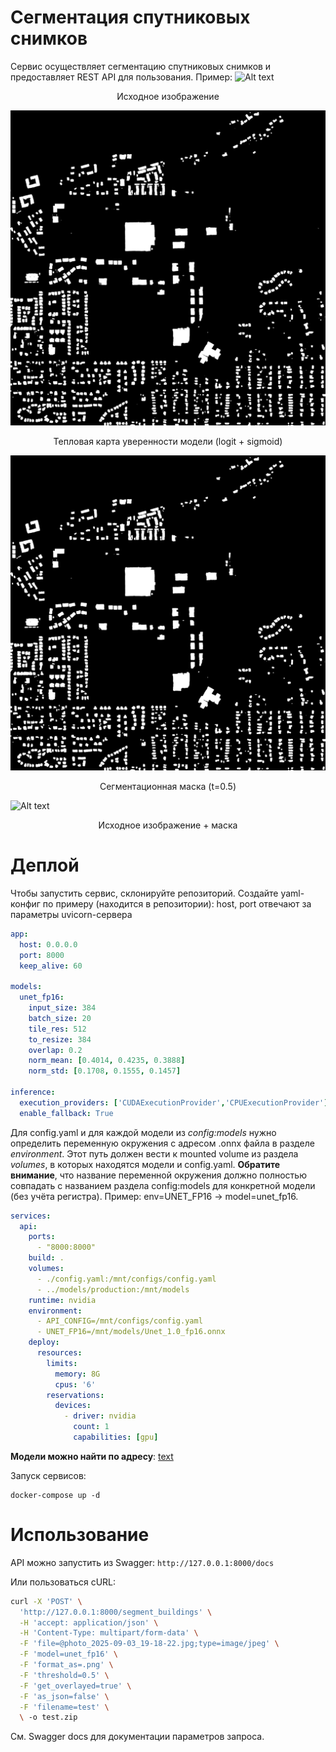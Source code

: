 # Cегментация спутниковых снимков

Сервис осуществляет сегментацию спутниковых снимков и предоставляет REST API
для пользования.
Пример:
![Alt text](contents/example_src.png)
<p align="center"> Исходное изображение </p>

![Alt text](contents/example_heatmap.png)
<p align="center"> Тепловая карта уверенности модели (logit + sigmoid) </p>

![Alt text](contents/example_mask.png)
<p align="center"> Сегментационная маска (t=0.5) </p>

![Alt text](contents/example_overlayed.png)
<p align="center"> Исходное изображение + маска </p>

# Деплой

Чтобы запустить сервис, склонируйте репозиторий.
Cоздайте yaml-конфиг по примеру (находится в репозитории):
host, port отвечают за параметры uvicorn-сервера
```yaml
app:
  host: 0.0.0.0
  port: 8000
  keep_alive: 60

models:
  unet_fp16:
    input_size: 384
    batch_size: 20
    tile_res: 512
    to_resize: 384
    overlap: 0.2
    norm_mean: [0.4014, 0.4235, 0.3888]
    norm_std: [0.1708, 0.1555, 0.1457]

inference:
  execution_providers: ['CUDAExecutionProvider','CPUExecutionProvider']
  enable_fallback: True
```

Для config.yaml и для каждой модели из *config:models* нужно определить переменную окружения с адресом .onnx файла в разделе *environment*. Этот путь должен вести к mounted volume из раздела *volumes*, в которых находятся модели и config.yaml.
**Обратите внимание**, что название переменной окружения должно полностью совпадать с названием раздела config:models для конкретной модели (без учёта регистра). Пример: env=UNET_FP16 -> model=unet_fp16.

```yaml
services:
  api:
    ports:
      - "8000:8000"
    build: .
    volumes:
      - ./config.yaml:/mnt/configs/config.yaml
      - ../models/production:/mnt/models
    runtime: nvidia
    environment:
      - API_CONFIG=/mnt/configs/config.yaml
      - UNET_FP16=/mnt/models/Unet_1.0_fp16.onnx
    deploy:
      resources:
        limits:
          memory: 8G
          cpus: '6'
        reservations:
          devices:
            - driver: nvidia
              count: 1
              capabilities: [gpu]
```

**Модели можно найти по адресу**: [text](https://drive.google.com/drive/folders/1WOoWfOzWk4i5dRhIm1OgfetGBQxVKbog?usp=sharing)

Запуск сервисов:
```
docker-compose up -d
```

# Использование
API можно запустить из Swagger: ``` http://127.0.0.1:8000/docs ```

Или пользоваться  cURL:
```bash
curl -X 'POST' \
  'http://127.0.0.1:8000/segment_buildings' \
  -H 'accept: application/json' \
  -H 'Content-Type: multipart/form-data' \
  -F 'file=@photo_2025-09-03_19-18-22.jpg;type=image/jpeg' \
  -F 'model=unet_fp16' \
  -F 'format_as=.png' \
  -F 'threshold=0.5' \
  -F 'get_overlayed=true' \
  -F 'as_json=false' \
  -F 'filename=test' \
  \ -o test.zip
```
См. Swagger docs для документации параметров запроса.
